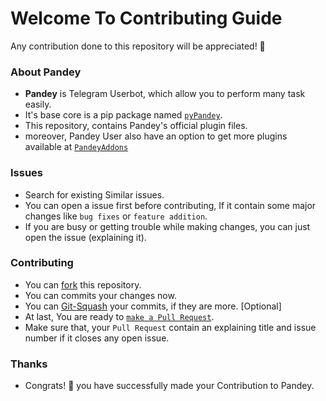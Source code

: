 # Welcome To Contributing Guide
Any contribution done to this repository will be appreciated! 🎉

### About Pandey
- **Pandey** is Telegram Userbot, which allow you to perform many task easily. 
- It's base core is a pip package named [`pyPandey`](https://GitHub.com/TeamPandey/pyPandey).
- This repository, contains Pandey's official plugin files.
- moreover, Pandey User also have an option to get more plugins available at [`PandeyAddons`](https://github.com/TeamPandey/PandeyAddons)

### Issues
- Search for existing Similar issues.
- You can open a issue first before contributing, If it contain some major changes like `bug fixes` or `feature addition`.
- If you are busy or getting trouble while making changes, you can just open the issue (explaining it).

### Contributing
- You can [fork](https://github.com/TeamPandey/Pandey/fork) this repository.
- You can commits your changes now.
- You can [Git-Squash](https://docs.github.com/en/get-started/using-git/about-git-rebase) your commits, if they are more. [Optional]
- At last, You are ready to [`make a Pull Request`](https://docs.github.com/en/github/collaborating-with-pull-requests/proposing-changes-to-your-work-with-pull-requests/creating-a-pull-request).
- Make sure that, your `Pull Request` contain an explaining title and issue number if it closes any open issue.

### Thanks
- Congrats! 💫 you have successfully made your Contribution to Pandey.
